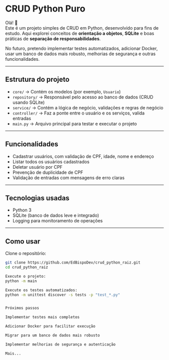 # CRUD Python Puro

Olá! 👋  
Este é um projeto simples de CRUD em Python, desenvolvido para fins de estudo. Aqui explorei conceitos de **orientação a objetos**, **SQLite** e boas práticas de **separação de responsabilidades**.

No futuro, pretendo implementar testes automatizados, adicionar Docker, usar um banco de dados mais robusto, melhorias de segurança e outras funcionalidades.

---

## Estrutura do projeto

- `core/` → Contém os modelos (por exemplo, `Usuario`)  
- `repository/` → Responsável pelo acesso ao banco de dados (CRUD usando SQLite)  
- `service/` → Contém a lógica de negócio, validações e regras de negócio  
- `controller/` → Faz a ponte entre o usuário e os serviços, valida entradas  
- `main.py` → Arquivo principal para testar e executar o projeto  

---

## Funcionalidades

- Cadastrar usuários, com validação de CPF, idade, nome e endereço  
- Listar todos os usuários cadastrados  
- Deletar usuário por CPF  
- Prevenção de duplicidade de CPF  
- Validação de entradas com mensagens de erro claras  

---

## Tecnologias usadas

- Python 3  
- SQLite (banco de dados leve e integrado)  
- Logging para monitoramento de operações  

---

## Como usar

Clone o repositório:

```bash
git clone https://github.com/EdBispoDev/crud_python_raiz.git
cd crud_python_raiz

Execute o projeto:
python -m main

Execute os testes automatizados:
python -m unittest discover -s tests -p "test_*.py"


Próximos passos

Implementar testes mais completos

Adicionar Docker para facilitar execução

Migrar para um banco de dados mais robusto

Implementar melhorias de segurança e autenticação

Mais...